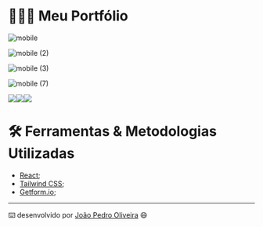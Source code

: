 # 👨🏻‍💻 Meu Portfólio

![mobile](https://user-images.githubusercontent.com/99822908/194515974-5651ed60-6a62-4141-a8ed-84547cbb2fd4.png)

![mobile (2)](https://user-images.githubusercontent.com/99822908/194516024-f3c24fe4-e0ae-4430-88c8-3072fdc47a23.png)

![mobile (3)](https://user-images.githubusercontent.com/99822908/194516042-1c32e51a-7957-45e9-90e6-f63cdf5d658e.png)

![mobile (7)](https://user-images.githubusercontent.com/99822908/194517035-1fb0d8e1-1035-4d32-a71a-f072de531aff.png)

<div style="display: flex">
  <img src="https://user-images.githubusercontent.com/99822908/194516198-72a5b52d-5ef5-49d5-8574-91558d1f7116.png" />
  <img src="https://user-images.githubusercontent.com/99822908/194516482-ce558a54-6423-44e4-b0df-30aa349af4c3.png" />
  <img src="https://user-images.githubusercontent.com/99822908/194516497-c156ec2e-e5d4-4c32-bd39-dc4f110d0eff.png" />
</div>

# 🛠 Ferramentas & Metodologias Utilizadas

* [React](https://pt-br.reactjs.org/);
* [Tailwind CSS](https://tailwindcss.com/);
* [Getform.io](https://getform.io/);

---
⌨️ desenvolvido por [João Pedro Oliveira](https://www.linkedin.com/in/jpoliveira7/) 😄
